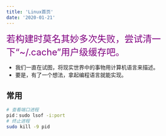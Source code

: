 ```yaml
---
title: 'Linux首页'
date: '2020-01-21'
---
```


<font color=purple size=5>若构建时莫名其妙多次失败，尝试清一下“~/.cache”用户级缓存吧。</font>

- 我们一直在试图，将现实世界中的事物用计算机语言来描述。
- 要是，有了一个想法，拿起编程语言就能实现。

## 常用

```sh
# 查看端口进程
pid：sudo lsof -i:port
# 终止进程
sudo kill -9 pid
```
